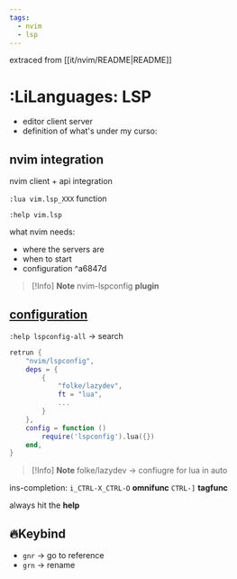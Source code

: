 ```yaml
---
tags:
  - nvim
  - lsp
---
```

extraced from [[it/nvim/README|README]]
#  :LiLanguages: LSP

- editor client server
- definition of what's under my curso:


## nvim integration

nvim client + api integration

`:lua vim.lsp_XXX` function

`:help vim.lsp`

what nvim needs:
- where the servers are
- when to start
- configuration ^a6847d

>[!Info] **Note**
>nvim-lspconfig **plugin**


## [configuration](#^a6847d)

`:help lspconfig-all` -> search

```lua
retrun {
	"nvim/lspconfig",
	deps = {
		{
			"folke/lazydev",
			ft = "lua",
			...
		}
	},
	config = function ()
		require('lspconfig').lua({})
	end,
}
```

>[!Info] **Note**
>folke/lazydev -> confiugre for lua in auto

ins-completion: `i_CTRL-X_CTRL-O` **omnifunc**
`CTRL-]` **tagfunc**

always hit the **help**


## 🔥Keybind
- `gnr` -> go to reference
- `grn` -> rename